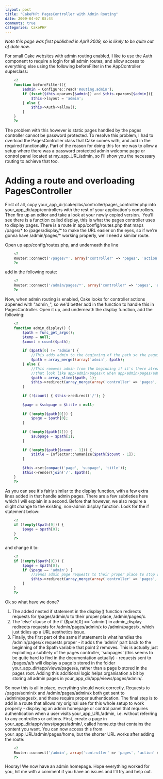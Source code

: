 ```yaml
---
layout: post
title: "CakePHP: PagesController with Admin Routing"
date: 2009-04-07 08:44
comments: true
categories: CakePHP
---
```

*Note this page was first published in April 2009, so is likely to be quite out of date now.*

For small Cake websites with admin routing enabled, I like to use the Auth component to require a login for all admin routes, and allow access to everything else using the following beforeFilter in the AppController superclass:

``` php
    <?
    function beforeFilter(){
        $admin = Configure::read('Routing.admin'); 
        if (isset($this->params[$admin]) and $this->params[$admin]){
            $this->layout = 'admin';
        } else {
            $this->Auth->allow();
        }
    }
    ?>
```

The problem with this however is static pages handled by the pages controller cannot be password protected. To resolve this problem, I had to overload the PagesController class that Cake comes with, and add in the required functionality. Part of the reason for doing this for me was to allow a setup where there was a password protected admin welcome page or control panel located at my\_app\_URL/admin, so I'll show you the necessary routing to achieve that too. 

<!--more-->

# Adding a route and overloading PagesController

First of all, copy your\_app\_dir/cake/libs/controller/pages\_controller.php into your\_app_dir/app/controllers with the rest of your application's controllers. Then fire up an editor and take a look at your newly copied version.  You'll see there is a function called display, this is what the pages controller uses to display pages. There is a route in app/config/routes.php that maps /pages/\* to /pages/display/\* to make the URL easier on the eyes, so if we're gonna have /admin/pages/\* working properly, we'll need a similar route.

Open up app/config/routes.php, and underneath the line

``` php
    <?
    Router::connect('/pages/*', array('controller' => 'pages', 'action' => 'display'));
    ?>
```

add in the following route:

``` php
    <?
    Router::connect('/admin/pages/*', array('controller' => 'pages', 'action' => 'display', 'admin' => true));
    ?>
```

Now, when admin routing is enabled, Cake looks for controller actions appened with "admin_", so we'd better add in the function to handle this in PagesController. Open it up, and underneath the display function, add the following:

``` php
    <?
    function admin_display() {
        $path = func_get_args(); 
        $temp = null;
        $count = count($path);
    
        if ($path[0] != 'admin') { 
            //This adds admin to the beginning of the path so the pages controller will look in the 'admin' folder in pages directory
            $path = array_merge((array)'admin', $path); 
        } else {
            //This removes admin from the beginning if it's there already, and sends the request round again so we end up with URLs 
            //that look like app/admin/pages/x when app/admin/pages/admin/x is requested somehow. 
            $path = array_slice($path, 1);
            $this->redirect(array_merge(array('controller' => 'pages', 'action' => 'display', 'admin' => true), $path));
        }
    
        if (!$count) { $this->redirect('/'); }
    
        $page = $subpage = $title = null;
    
        if (!empty($path[0])) {
            $page = $path[0];
        }
    
        if (!empty($path[1])) {
            $subpage = $path[1];
        }
    
        if (!empty($path[$count - 1])) {
            $title = Inflector::humanize($path[$count - 1]);
        }
    
        $this->set(compact('page', 'subpage', 'title'));
        $this->render(join('/', $path));
    }
    ?>
```

As you can see it's fairly similar to the display function, with a few extra lines added in that handle admin pages. There are a few subtleties here which I will explain in a second. Before that however, we also require a slight change to the existing, non-admin display function. Look for the if statement below:

``` php
    <?
    if (!empty($path[0])) {
        $page = $path[0];
    }
    ?>
```

and change it to:

``` php
    <?
    if (!empty($path[0])) {
        $page = $path[0];
        if ($page == 'admin') {
            //Sends admin page requests to their proper place to stop sneaky access attempts
            $this->redirect(array_merge(array('controller' => 'pages', 'action' => 'display', 'admin' => true), $path));
        }
    }
    ?>
```

Ok so what have we done?

1.  The added nested if statement in the display() function redirects requests for /pages/admin/x to their proper place, /admin/pages/x.
2.  The 'else' clause of the if ($path[0] == 'admin') in admin_display redirects requests for /admin/pages/admin/x to /admin/pages/x, which just tidies up a URL aesthetics issue.
3.  Finally, the first part of the same if statement is what handles the /admin/pages/x requests proper - it adds the 'admin' part back to the beginning of the $path variable that point 2 removes. This is actually just exploiting a subtlety of the pages controller, 'subpages' (this seems to be quite hard to find in the documentation actually) - requests sent to /pages/a/b will display a page b stored in the folder your\_app\_dir/app/views/pages/a, rather than a page b stored in the pages root. Adding this additional logic helps organisation a bit by storing all admin pages in your\_app\_dir/app/views/pages/admin/.

So now this is all in place, everything should work correctly. Requests to /pages/admin/x and /admin/pages/admin/x both get sent to /admin/pages/x, and these require proper authentication. The final step is to add in a route that allows my original use for this whole setup to work properly - displaying an admin homepage or control panel that requires authentication when a user visits your\_app\_URL/admin, i.e. without referring to any controllers or actions. First, create a page in your\_app\_dir/app/views/pages/admin/, called home.ctp that contains the content you want. You can now access this from your\_app\_URL/admin/pages/home, but the shorter URL works after adding the route:

``` php
    <?
    Router::connect('/admin', array('controller' => 'pages', 'action' => 'display', 'admin' => true, 'home'));
    ?>
```

Hooray! We now have an admin homepage. Hope everything worked for you, hit me with a comment if you have an issues and I'll try and help out.

